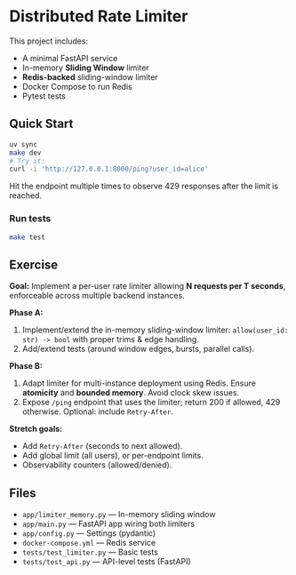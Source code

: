 # Distributed Rate Limiter

This project includes:
- A minimal FastAPI service
- In-memory **Sliding Window** limiter
- **Redis-backed** sliding-window limiter
- Docker Compose to run Redis
- Pytest tests

## Quick Start

```bash
uv sync
make dev
# Try it:
curl -i 'http://127.0.0.1:8000/ping?user_id=alice'
```


Hit the endpoint multiple times to observe 429 responses after the limit is reached.

### Run tests
```bash
make test
```

## Exercise

**Goal:** Implement a per-user rate limiter allowing **N requests per T seconds**, enforceable across multiple backend instances.

**Phase A:**
1) Implement/extend the in-memory sliding-window limiter: `allow(user_id: str) -> bool` with proper trims & edge handling.
2) Add/extend tests (around window edges, bursts, parallel calls).

**Phase B:**
1) Adapt limiter for multi-instance deployment using Redis. Ensure **atomicity** and **bounded memory**. Avoid clock skew issues.
2) Expose `/ping` endpoint that uses the limiter; return 200 if allowed, 429 otherwise. Optional: include `Retry-After`.

**Stretch goals:**
- Add `Retry-After` (seconds to next allowed).
- Add global limit (all users), or per-endpoint limits.
- Observability counters (allowed/denied).

## Files

- `app/limiter_memory.py` — In-memory sliding window
- `app/main.py` — FastAPI app wiring both limiters
- `app/config.py` — Settings (pydantic)
- `docker-compose.yml` — Redis service
- `tests/test_limiter.py` — Basic tests
- `tests/test_api.py` — API-level tests (FastAPI)

